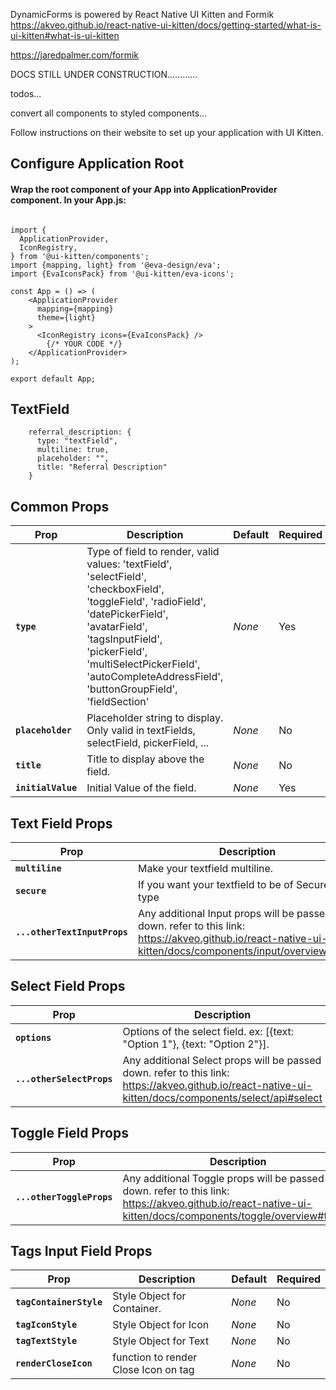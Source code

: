 DynamicForms is powered by React Native UI Kitten and Formik
https://akveo.github.io/react-native-ui-kitten/docs/getting-started/what-is-ui-kitten#what-is-ui-kitten

https://jaredpalmer.com/formik

DOCS STILL UNDER CONSTRUCTION............

todos...

convert all components to styled components...

Follow instructions on their website to set up your application with UI Kitten.

## Configure Application Root

#### Wrap the root component of your App into ApplicationProvider component. In your App.js:

```

import {
  ApplicationProvider,
  IconRegistry,
} from '@ui-kitten/components';
import {mapping, light} from '@eva-design/eva';
import {EvaIconsPack} from '@ui-kitten/eva-icons';

const App = () => (
    <ApplicationProvider
      mapping={mapping}
      theme={light}
    >
      <IconRegistry icons={EvaIconsPack} />
        {/* YOUR CODE */}
    </ApplicationProvider>
);

export default App;
```

## TextField

```
    referral_description: {
      type: "textField",
      multiline: true,
      placeholder: "",
      title: "Referral Description"
    }

```

## Common Props

| Prop               | Description                                                                                                                                                                                                                                                                  | Default | Required |
| ------------------ | ---------------------------------------------------------------------------------------------------------------------------------------------------------------------------------------------------------------------------------------------------------------------------- | ------- | -------- |
| **`type`**         | Type of field to render, valid values: 'textField', 'selectField', 'checkboxField', 'toggleField', 'radioField', 'datePickerField', 'avatarField', 'tagsInputField', 'pickerField', 'multiSelectPickerField', 'autoCompleteAddressField', 'buttonGroupField', 'fieldSection' | _None_  | Yes      |
| **`placeholder`**  | Placeholder string to display. Only valid in textFields, selectField, pickerField, ...                                                                                                                                                                                       | _None_  | No       |
| **`title`**        | Title to display above the field.                                                                                                                                                                                                                                            | _None_  | No       |
| **`initialValue`** | Initial Value of the field.                                                                                                                                                                                                                                                  | _None_  | Yes      |

## Text Field Props

| Prop                         | Description                                                                                                                                             | Default | Required |
| ---------------------------- | ------------------------------------------------------------------------------------------------------------------------------------------------------- | ------- | -------- |
| **`multiline`**              | Make your textfield multiline.                                                                                                                          | _False_ | No       |
| **`secure`**                 | If you want your textfield to be of SecureEntry type                                                                                                    | _False_ | No       |
| **`...otherTextInputProps`** | Any additional Input props will be passed down. refer to this link: https://akveo.github.io/react-native-ui-kitten/docs/components/input/overview#input | _None_  | No       |

## Select Field Props

| Prop                      | Description                                                                                                                                           | Default | Required |
| ------------------------- | ----------------------------------------------------------------------------------------------------------------------------------------------------- | ------- | -------- |
| **`options`**             | Options of the select field. ex: [{text: "Option 1"}, {text: "Option 2"}].                                                                            | _None_  | Yes      |
| **`...otherSelectProps`** | Any additional Select props will be passed down. refer to this link: https://akveo.github.io/react-native-ui-kitten/docs/components/select/api#select | _None_  | No       |

## Toggle Field Props

| Prop                      | Description                                                                                                                                                | Default | Required |
| ------------------------- | ---------------------------------------------------------------------------------------------------------------------------------------------------------- | ------- | -------- |
| **`...otherToggleProps`** | Any additional Toggle props will be passed down. refer to this link: https://akveo.github.io/react-native-ui-kitten/docs/components/toggle/overview#toggle | _None_  | No       |

## Tags Input Field Props

| Prop                    | Description                          | Default | Required |
| ----------------------- | ------------------------------------ | ------- | -------- |
| **`tagContainerStyle`** | Style Object for Container.          | _None_  | No       |
| **`tagIconStyle`**      | Style Object for Icon                | _None_  | No       |
| **`tagTextStyle`**      | Style Object for Text                | _None_  | No       |
| **`renderCloseIcon`**   | function to render Close Icon on tag | _None_  | No       |
